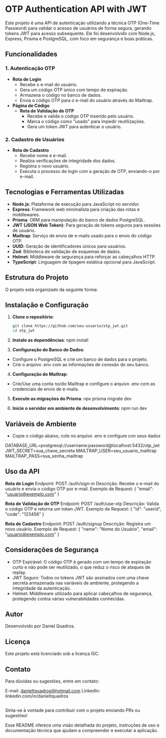 # OTP Authentication API with JWT

Este projeto é uma API de autenticação utilizando a técnica OTP (One-Time Password) para validar o acesso de usuários de forma segura, gerando tokens JWT para acesso subsequente. Ele foi desenvolvido com Node.js, Express, Prisma e PostgreSQL, com foco em segurança e boas práticas.

## Funcionalidades

### 1. Autenticação OTP

- **Rota de Login**
  - Recebe o e-mail do usuário.
  - Gera um código OTP único com tempo de expiração.
  - Armazena o código no banco de dados.
  - Envia o código OTP para o e-mail do usuário através do Mailtrap.
- **Página de Código**
  - **Rota de Validação de OTP**
    - Recebe e valida o código OTP inserido pelo usuário.
    - Marca o código como "usado" para impedir reutilizações.
    - Gera um token JWT para autenticar o usuário.

### 2. Cadastro de Usuários

- **Rota de Cadastro**
  - Recebe nome e e-mail.
  - Realiza verificações de integridade dos dados.
  - Registra o novo usuário.
  - Executa o processo de login com a geração de OTP, enviando-o por e-mail.

## Tecnologias e Ferramentas Utilizadas

- **Node.js**: Plataforma de execução para JavaScript no servidor.
- **Express**: Framework web minimalista para criação das rotas e middlewares.
- **Prisma**: ORM para manipulação do banco de dados PostgreSQL.
- **JWT (JSON Web Token)**: Para geração de tokens seguros para sessões de usuário.
- **Mailtrap**: Serviço de envio de e-mails usado para o envio do código OTP.
- **UUID**: Geração de identificadores únicos para usuários.
- **Zod**: Biblioteca de validação de esquemas de dados.
- **Helmet**: Middleware de segurança para reforçar as cabeçalhos HTTP.
- **TypeScript**: Linguagem de tipagem estática opcional para JavaScript.

## Estrutura do Projeto

O projeto está organizado da seguinte forma:

## Instalação e Configuração

1. **Clone o repositório**:

   ```bash
   git clone https://github.com/seu-usuario/otp_jwt.git
   cd otp_jwt

   ```

2. **Instale as dependências**:
   npm install

3. **Configuração do Banco de Dados**:

- Configure o PostgreSQL e crie um banco de dados para o projeto.
- Crie o arquivo .env com as informações de conexão do seu banco.

4. **Configuração do Mailtrap**:

- Crie/Use uma conta no/do Mailtrap e configure o arquivo .env com as credenciais de envio de e-mails.

5. **Execute as migrações do Prisma**:
   npx prisma migrate dev

6. **Inicie o servidor em ambiente de desenvolvimento**:
   npm run dev

## Variáveis de Ambiente

- Copie o código abaixo, cole no arquivo .env e configure con seus dados

DATABASE_URL=postgresql://username:password@localhost:5432/otp_jwt
JWT_SECRET=sua_chave_secreta
MAILTRAP_USER=seu_usuario_mailtrap
MAILTRAP_PASS=sua_senha_mailtrap

## Uso da API

**Rota de Login**
Endpoint: POST /auth/sign-in
Descrição: Recebe o e-mail do usuário e envia o código OTP por e-mail.
Exemplo de Request:
{
"email": "usuario@exemplo.com"
}

**Rota de Validação de OTP**
Endpoint: POST /auth/use-otp
Descrição: Valida o código OTP e retorna um token JWT.
Exemplo de Request:
{
"id": "userid",
"code": "123456"
}

**Rota de Cadastro**
Endpoint: POST /auth/signup
Descrição: Registra um novo usuário.
Exemplo de Request:
{
"name": "Nome do Usuário",
"email": "usuario@exemplo.com"
}

## Considerações de Segurança

- OTP Expirável: O código OTP é gerado com um tempo de expiração curto e não pode ser reutilizado, o que reduz o risco de ataques de replay.
- JWT Seguro: Todos os tokens JWT são assinados com uma chave secreta armazenada nas variáveis de ambiente, protegendo a integridade da autenticação.
- Helmet: Middleware utilizado para aplicar cabeçalhos de segurança, protegendo contra várias vulnerabilidades conhecidas.

## Autor

Desenvolvido por Daniel Quadros.

## Licença

Este projeto está licenciado sob a licença ISC.

## Contato

Para dúvidas ou sugestões, entre em contato:

E-mail: danieltquadros@hotmail.com
LinkedIn: linkedin.com/in/danieltquadros

##

Sinta-se à vontade para contribuir com o projeto enviando PRs ou sugestões!

Esse README oferece uma visão detalhada do projeto, instruções de uso e documentação técnica que ajudam a compreender e executar a aplicação.

